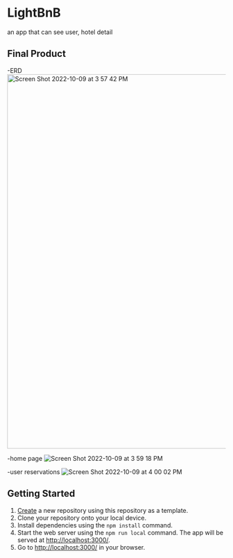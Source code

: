 # LightBnB
an app that can see user, hotel detail
## Final Product
-ERD
<img width="863" alt="Screen Shot 2022-10-09 at 3 57 42 PM" src="https://user-images.githubusercontent.com/103520064/194776947-1f08c3fc-506e-4135-a533-d825db443d87.png">

-home page 
![Screen Shot 2022-10-09 at 3 59 18 PM](https://user-images.githubusercontent.com/103520064/194777026-4f7be641-8bb5-4815-a528-3d282ccf1b69.png)

-user reservations
![Screen Shot 2022-10-09 at 4 00 02 PM](https://user-images.githubusercontent.com/103520064/194777060-3d4ed3da-77b5-433c-ae35-393d1e0fd0ca.png)

## Getting Started
1. [Create](https://docs.github.com/en/repositories/creating-and-managing-repositories/creating-a-repository-from-a-template) a new repository using this repository as a template.
2. Clone your repository onto your local device.
3. Install dependencies using the `npm install` command.
3. Start the web server using the `npm run local` command. The app will be served at <http://localhost:3000/>.
4. Go to <http://localhost:3000/> in your browser.

